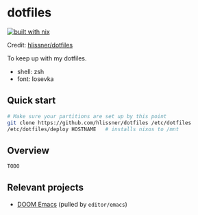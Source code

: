 # dotfiles

[![built with nix](https://builtwithnix.org/badge.svg)](https://builtwithnix.org)

Credit: [hlissner/dotfiles](https://github.com/hlissner/dotfiles)

To keep up with my dotfiles.

- shell: zsh
- font: Iosevka

## Quick start

```sh
# Make sure your partitions are set up by this point
git clone https://github.com/hlissner/dotfiles /etc/dotfiles
/etc/dotfiles/deploy HOSTNAME   # installs nixos to /mnt
```

## Overview

```sh
TODO
```

## Relevant projects

- [DOOM Emacs](https://github.com/hlissner/doom-emacs) (pulled by `editor/emacs`)
